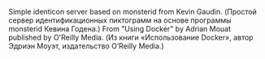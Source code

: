 Simple identicon server based on monsterid from Kevin Gaudin.
(Простой сервер идентификационных пиктограмм на основе программы monsterid Кевина Годена.)
From "Using Docker" by Adrian Mouat published by O'Reilly Media.
(Из книги «Использование Docker», автор Эдриэн Моуэт, издательство O’Reilly Media.)
